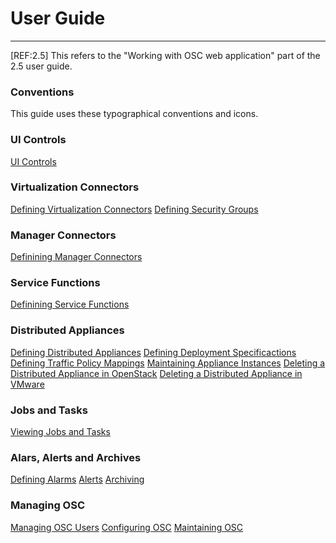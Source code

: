 # User Guide

***


[REF:2.5] This refers to the "Working with OSC web application" part of the 2.5 user guide.

### Conventions
This guide uses these typographical conventions and icons.

### UI Controls
[UI Controls](./ui_controls.md)

### Virtualization Connectors
[Defining Virtualization Connectors](./virtualization_connector.md)
[Defining Security Groups](./virtualization_connector.md)

### Manager Connectors
[Definining Manager Connectors](./manager_connector.md)

### Service Functions
[Definining Service Functions](./service_function.md)

### Distributed Appliances
[Defining Distributed Appliances](./distributed_appliance.md)
[Defining Deployment Specificactions](./deployment_spec.md)
[Defining Traffic Policy Mappings](./traffic_policy_mapping.md)
[Maintaining Appliance Instances](./appliance_instance.md)
[Deleting a Distributed Appliance in OpenStack](./distributed_appliance_delete_openstack.md)
[Deleting a Distributed Appliance in VMware](./distributed_appliance_delete_vmware.md)


### Jobs and Tasks
[Viewing Jobs and Tasks](./jobs_tasks.md)

### Alars, Alerts and Archives
[Defining Alarms](./alarms.md)
[Alerts](./alerts.md)
[Archiving](./archive.md)

### Managing OSC
[Managing OSC Users](./users.md)
[Configuring OSC](./configuration.md)
[Maintaining OSC](./maintenance.md)





